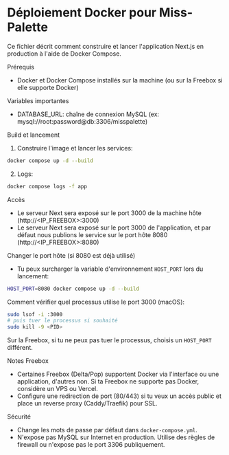 # Déploiement Docker pour Miss-Palette

Ce fichier décrit comment construire et lancer l'application Next.js en production à l'aide de Docker Compose.

Prérequis

- Docker et Docker Compose installés sur la machine (ou sur la Freebox si elle supporte Docker)

Variables importantes

- DATABASE_URL: chaîne de connexion MySQL (ex: mysql://root:password@db:3306/misspalette)

Build et lancement

1. Construire l'image et lancer les services:

```bash
docker compose up -d --build
```

2. Logs:

```bash
docker compose logs -f app
```

Accès

- Le serveur Next sera exposé sur le port 3000 de la machine hôte (http://<IP_FREEBOX>:3000)
- Le serveur Next sera exposé sur le port 3000 de l'application, et par défaut nous publions le service sur le port hôte 8080 (http://<IP_FREEBOX>:8080)

Changer le port hôte (si 8080 est déjà utilisé)

- Tu peux surcharger la variable d'environnement `HOST_PORT` lors du lancement:

```bash
HOST_PORT=8080 docker compose up -d --build
```

Comment vérifier quel processus utilise le port 3000 (macOS):

```bash
sudo lsof -i :3000
# puis tuer le processus si souhaité
sudo kill -9 <PID>
```

Sur la Freebox, si tu ne peux pas tuer le processus, choisis un `HOST_PORT` différent.

Notes Freebox

- Certaines Freebox (Delta/Pop) supportent Docker via l'interface ou une application, d'autres non. Si ta Freebox ne supporte pas Docker, considère un VPS ou Vercel.
- Configure une redirection de port (80/443) si tu veux un accès public et place un reverse proxy (Caddy/Traefik) pour SSL.

Sécurité

- Change les mots de passe par défaut dans `docker-compose.yml`.
- N'expose pas MySQL sur Internet en production. Utilise des règles de firewall ou n'expose pas le port 3306 publiquement.
